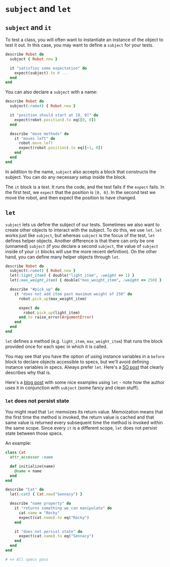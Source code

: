 # `subject` and `let`

## `subject` and `it`

To test a class, you will often want to instantiate an instance of the object to
test it out. In this case, you may want to define a `subject` for your tests.

```ruby
describe Robot do
  subject { Robot.new }

  it "satisfies some expectation" do
    expect(subject).to # ...
  end
end
```

You can also declare a `subject` with a name:

```ruby
describe Robot do
  subject(:robot) { Robot.new }

  it "position should start at [0, 0]" do
    expect(robot.position).to eq([0, 0])
  end

  describe "move methods" do
    it "moves left" do
      robot.move_left
      expect(robot.position).to eq([-1, 0])
    end
  end
end
```

In addition to the name, `subject` also accepts a block that constructs the
subject. You can do any necessary setup inside the block.

The `it` block is a test. It runs the code, and the test fails if the
`expect` fails. In the first test, we `expect` that the position is
`[0, 0]`. In the second test we move the robot, and then expect the
position to have changed.

## `let`

`subject` lets us define the subject of our tests. Sometimes we also want to
create other objects to interact with the subject. To do this, we use `let`.
`let` works just like `subject`, but whereas `subject` is the focus of the test,
`let` defines helper objects. Another difference is that there can only be one
(unnamed) `subject` (if you declare a second `subject`, the value of `subject`
inside of your `it` blocks will use the more recent definition). On the other
hand, you can define many helper objects through `let`.

```ruby
describe Robot do
  subject(:robot) { Robot.new }
  let(:light_item) { double("light_item", :weight => 1) }
  let(:max_weight_item) { double("max_weight_item", :weight => 250) }

  describe "#pick_up" do
    it "does not add item past maximum weight of 250" do
      robot.pick_up(max_weight_item)

      expect do
        robot.pick_up(light_item)
      end.to raise_error(ArgumentError)
    end
  end
end
```

`let` defines a method (e.g. `light_item`, `max_weight_item`) that
runs the block provided once for each spec in which it is called.

You may see that you have the option of using instance variables in a
`before` block to declare objects accessible to specs, but we'll
avoid defining instance variables in specs. Always prefer `let`.
Here's a [SO post][stack-overflow-let] that clearly describes why
that is.

Here's a [blog post][dry-up-rspec] with some nice examples using
`let` - note how the author uses it in conjunction with `subject`
(some fancy and clean stuff).

[stack-overflow-let]: http://stackoverflow.com/questions/5359558/when-to-use-rspec-let
[dry-up-rspec]:http://benscheirman.com/2011/05/dry-up-your-rspec-files-with-subject-let-blocks/

### `let` does not persist state

You might read that `let` memoizes its return value. Memoization means
that the first time the method is invoked, the return value is cached
and that same value is returned every subsequent time the method is
invoked within the same scope. Since every `it` is a different scope,
`let` does not persist state between those specs.

An example:

```ruby
class Cat
  attr_accessor :name

  def initialize(name)
    @name = name
  end
end

describe "Cat" do
  let(:cat) { Cat.new("Sennacy") }

  describe "name property" do
    it "returns something we can manipulate" do
      cat.name = "Rocky"
      expect(cat.name).to eq("Rocky")
    end

    it "does not persist state" do
      expect(cat.name).to eq("Sennacy")
    end
  end
end

# => All specs pass
```
